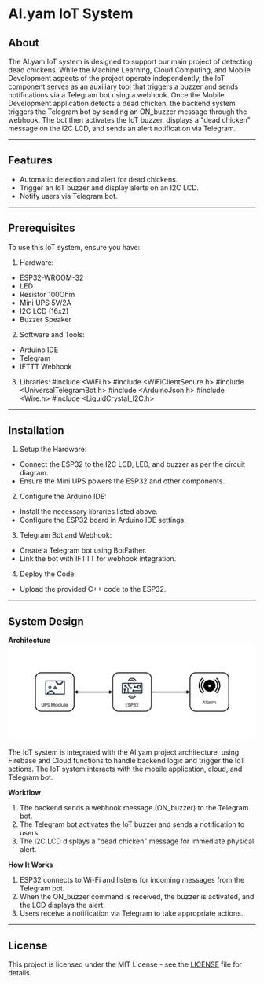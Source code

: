 # **AI.yam IoT System**

## **About**

The AI.yam IoT system is designed to support our main project of detecting dead chickens. While the Machine Learning, Cloud Computing, and Mobile Development aspects of the project operate independently, the IoT component serves as an auxiliary tool that triggers a buzzer and sends notifications via a Telegram bot using a webhook. Once the Mobile Development application detects a dead chicken, the backend system triggers the Telegram bot by sending an ON_buzzer message through the webhook. The bot then activates the IoT buzzer, displays a "dead chicken" message on the I2C LCD, and sends an alert notification via Telegram.

---

## **Features**

- Automatic detection and alert for dead chickens.
- Trigger an IoT buzzer and display alerts on an I2C LCD.
- Notify users via Telegram bot.

---

## **Prerequisites**

To use this IoT system, ensure you have:
1. Hardware:
  - ESP32-WROOM-32
  - LED
  - Resistor 100Ohm
  - Mini UPS 5V/2A
  - I2C LCD (16x2)
  - Buzzer Speaker

2. Software and Tools:
  - Arduino IDE
  - Telegram
  - IFTTT Webhook

3. Libraries:
#include <WiFi.h>
#include <WiFiClientSecure.h>
#include <UniversalTelegramBot.h>
#include <ArduinoJson.h>
#include <Wire.h>
#include <LiquidCrystal_I2C.h>

---

## **Installation**

1. Setup the Hardware:
  - Connect the ESP32 to the I2C LCD, LED, and buzzer as per the circuit diagram.
  - Ensure the Mini UPS powers the ESP32 and other components.

2. Configure the Arduino IDE:
  - Install the necessary libraries listed above.
  - Configure the ESP32 board in Arduino IDE settings.

3. Telegram Bot and Webhook:
  - Create a Telegram bot using BotFather.
  - Link the bot with IFTTT for webhook integration.

4. Deploy the Code:
  - Upload the provided C++ code to the ESP32.


---

## **System Design**

**Architecture**
![WORKFLOW](https://github.com/AIdotyam/IoT/blob/main/Architecture/IoT.png)

The IoT system is integrated with the AI.yam project architecture, using Firebase and Cloud functions to handle backend logic and trigger the IoT actions. The IoT system interacts with the mobile application, cloud, and Telegram bot.

**Workflow**
1. The backend sends a webhook message (ON_buzzer) to the Telegram bot.
2. The Telegram bot activates the IoT buzzer and sends a notification to users.
3. The I2C LCD displays a "dead chicken" message for immediate physical alert.

**How It Works**
1. ESP32 connects to Wi-Fi and listens for incoming messages from the Telegram bot.
2. When the ON_buzzer command is received, the buzzer is activated, and the LCD displays the alert.
3. Users receive a notification via Telegram to take appropriate actions.



---

## **License**

This project is licensed under the MIT License - see the [LICENSE](LICENSE) file for details.
